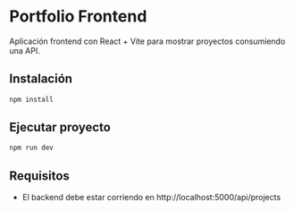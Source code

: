# Portfolio Frontend

Aplicación frontend con React + Vite para mostrar proyectos consumiendo una API.

## Instalación

```bash
npm install
```

## Ejecutar proyecto

```bash
npm run dev
```

## Requisitos

- El backend debe estar corriendo en http://localhost:5000/api/projects
